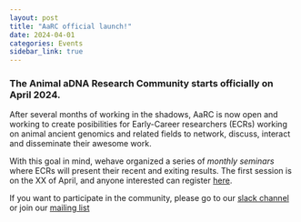 ```yaml
---
layout: post
title: "AaRC official launch!"
date: 2024-04-01
categories: Events
sidebar_link: true
---
```


### The Animal aDNA Research Community starts officially on April 2024.
After several months of working in the shadows, AaRC is now open and working to create posibilities for Early-Career researchers (ECRs) working on animal ancient genomics and related fields to network, discuss, interact and disseminate their awesome work. 

With this goal in mind, wehave organized a series of *monthly seminars* where ECRs will present their recent and exiting results. The first session is on the XX of April, and anyone interested can register [here](link_to_google_form). 

If you want to participate in the community, please go to our [slack channel](https://join.slack.com/t/aarc-8tg1497/shared_invite/zt-2evac9tqu-GXoU0UsmLbI4mIsS91XMcw) or join our [mailing list](link_to_mailing_list)